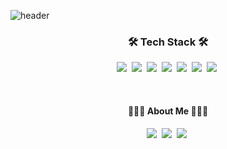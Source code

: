 ![header](https://capsule-render.vercel.app/api?type=soft&color=auto&height=150&section=header&text=SolimLee&fontSize=70&animation=twinkling)

<h3 align="center">🛠 Tech Stack 🛠</h3>

<p align="center">
  <img src="https://img.shields.io/badge/Javascript-ffb13b?style=flat-square&logo=javascript&logoColor=white"/></a>&nbsp 
  <img src="https://img.shields.io/badge/css-1572B6?style=flat-square&logo=css3&logoColor=white"/></a>&nbsp 
  <img src="https://img.shields.io/badge/Mysql-E6B91E?style=flat-square&logo=MySql&logoColor=white"/></a>&nbsp 
  <img src="https://img.shields.io/badge/StyledComponents-DB3552?style=flat-square&logo=styled-components&logoColor=white"/></a>&nbsp   
  <img src="https://img.shields.io/badge/aws-333664?style=flat-square&logo=amazon-aws&logoColor=white"/></a>&nbsp 
  <img src="https://img.shields.io/badge/react-1572B6?style=flat-square&logo=React&logoColor=white"/></a>&nbsp 
  <img src="https://img.shields.io/badge/nodeJs-339933?style=flat-square&logo=Node.js&logoColor=white"/></a>&nbsp 
    <br>
</p>


<br>
<h4 align="center">👩🏻‍💻 About Me 👩🏻‍💻</h4>

<p align="center">
  <img src="https://img.shields.io/badge/Velog-88CE02?style=flat-square&logo=Bloglovin&logoColor=white"/></a>&nbsp 
  <a href="https://velog.io/@solimlee"><img src="https://img.shields.io/badge/Notion-000000?style=flat-square&logo=Notion&logoColor=white&link=내링크"/></a>&nbsp
  <img src="https://img.shields.io/badge/Google-4285F4?style=flat-square&logo=Google&logoColor=white"/></a>&nbsp 
    <br>
</p>

<!-- - 🔭 I’m currently working on ...
- 🌱 I’m currently learning ...
- 👯 I’m looking to collaborate on ...
- 🤔 I’m looking for help with ...
- 💬 Ask me about ...
- 📫 How to reach me: ...
- 😄 Pronouns: ...
- ⚡ Fun fact: ... -->

